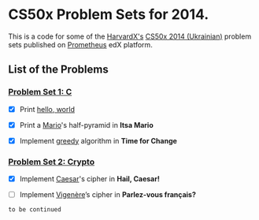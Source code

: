 # CS50x Problem Sets for 2014.

This is a code for some of the [HarvardX's](https://www.edx.org/school/harvardx) [CS50x 2014 (Ukrainian)](https://courses.prometheus.org.ua/courses/Prometheus/CS50/2016_T1/about) problem sets published on [Prometheus](https://prometheus.org.ua/) edX platform.



## List of the Problems

### [Problem Set 1: C](https://cdn.cs50.net/2014/x/psets/1/pset1/pset1.html)

  * [x] Print [hello, world](https://cdn.cs50.net/2014/x/psets/1/pset1/pset1.html#_hello_world)
  * [x] Print a [Mario](https://cdn.cs50.net/2014/x/psets/1/pset1/pset1.html#_itsa_mario)'s  half-pyramid in __Itsa Mario__
  * [x] Implement [greedy](https://cdn.cs50.net/2014/x/psets/1/pset1/pset1.html#_time_for_change) algorithm in __Time for Change__


### [Problem Set 2: Crypto](https://cdn.cs50.net/2014/x/psets/2/pset2/pset2.html)

  * [x] Implement [Caesar](https://cdn.cs50.net/2014/x/psets/2/pset2/pset2.html#_hail_caesar)'s cipher in __Hail, Caesar!__
  * [ ] Implement [Vigenère](https://cdn.cs50.net/2014/x/psets/2/pset2/pset2.html#_parlez_vous_fran_ais)’s cipher in __Parlez-vous français?__


`to be continued`
